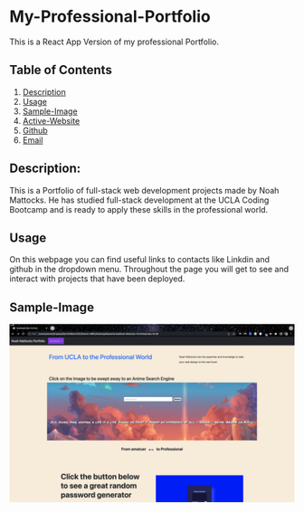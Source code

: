 # My-Professional-Portfolio
This is a React App Version of my professional Portfolio. 


## Table of Contents
1. [Description](#Description)
2. [Usage](#Usage)
3. [Sample-Image](#Sample-Image)
4. [Active-Website](#active-website)
5. [Github](#Github)
6. [Email](#Email)  

## Description:
This is a Portfolio of full-stack web development projects made by Noah Mattocks. He has studied full-stack development at the UCLA Coding Bootcamp and is ready to apply these skills in the professional world.

## Usage
On this webpage you can find useful links to contacts like Linkdin and github in the dropdown menu. Throughout the page you will get to see and interact with projects that have been deployed. 


## Sample-Image

![Portfolio Sample Image](https://raw.githubusercontent.com/TheHalfrican/Noah-Mattocks-Portfolio/main/assets/images/Sample-Image.png)